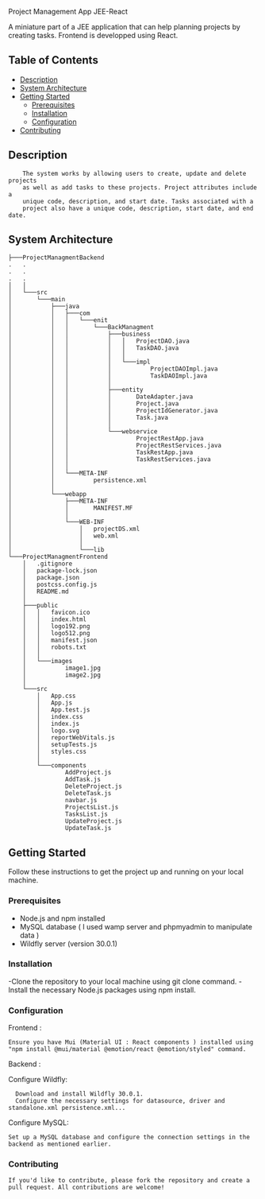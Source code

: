 Project Management App JEE-React

A miniature part of a JEE application that can help planning projects by creating tasks. Frontend is developped using React.

## Table of Contents

- [Description](#description)
- [System Architecture](#system-architecture)
- [Getting Started](#getting-started)
  - [Prerequisites](#prerequisites)
  - [Installation](#installation)
  - [Configuration](#configuration)
- [Contributing](#contributing)

## Description

        The system works by allowing users to create, update and delete projects
        as well as add tasks to these projects. Project attributes include a
        unique code, description, and start date. Tasks associated with a
        project also have a unique code, description, start date, and end date.
        
## System Architecture
```
├───ProjectManagmentBackend
.   .
.   .
.   .
│   │
│   └───src
│       └───main
│           ├───java
│           │   ├───com
│           │   │   └───enit
│           │   │       └───BackManagment
│           │   │           ├───business
│           │   │           │   │   ProjectDAO.java
│           │   │           │   │   TaskDAO.java
│           │   │           │   │
│           │   │           │   └───impl
│           │   │           │           ProjectDAOImpl.java
│           │   │           │           TaskDAOImpl.java
│           │   │           │
│           │   │           ├───entity
│           │   │           │       DateAdapter.java
│           │   │           │       Project.java
│           │   │           │       ProjectIdGenerator.java
│           │   │           │       Task.java
│           │   │           │
│           │   │           └───webservice
│           │   │                   ProjectRestApp.java
│           │   │                   ProjectRestServices.java
│           │   │                   TaskRestApp.java
│           │   │                   TaskRestServices.java
│           │   │
│           │   └───META-INF
│           │           persistence.xml
│           │
│           └───webapp
│               ├───META-INF
│               │       MANIFEST.MF
│               │
│               └───WEB-INF
│                   │   projectDS.xml
│                   │   web.xml
│                   │
│                   └───lib
└───ProjectManagmentFrontend
    │   .gitignore
    │   package-lock.json
    │   package.json
    │   postcss.config.js
    │   README.md
    │
    ├───public
    │   │   favicon.ico
    │   │   index.html
    │   │   logo192.png
    │   │   logo512.png
    │   │   manifest.json
    │   │   robots.txt
    │   │
    │   └───images
    │           image1.jpg
    │           image2.jpg
    │
    └───src
        │   App.css
        │   App.js
        │   App.test.js
        │   index.css
        │   index.js
        │   logo.svg
        │   reportWebVitals.js
        │   setupTests.js
        │   styles.css
        │
        └───components
                AddProject.js
                AddTask.js
                DeleteProject.js
                DeleteTask.js
                navbar.js
                ProjectsList.js
                TasksList.js
                UpdateProject.js
                UpdateTask.js

```
## Getting Started

Follow these instructions to get the project up and running on your local machine.

### Prerequisites

- Node.js and npm installed
- MySQL database ( I used wamp server and phpmyadmin to manipulate data )
- Wildfly server (version 30.0.1)

### Installation

-Clone the repository to your local machine using git clone command.
-Install the necessary Node.js packages using npm install.

### Configuration

  Frontend : 

    Ensure you have Mui (Material UI : React components ) installed using "npm install @mui/material @emotion/react @emotion/styled" command.
  
  Backend :

   Configure Wildfly:

      Download and install Wildfly 30.0.1.
      Configure the necessary settings for datasource, driver and standalone.xml persistence.xml...
    
   Configure MySQL:
  
    Set up a MySQL database and configure the connection settings in the backend as mentioned earlier.
    
### Contributing

    If you'd like to contribute, please fork the repository and create a pull request. All contributions are welcome!
